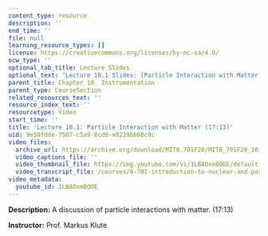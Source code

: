 ```yaml
---
content_type: resource
description: ''
end_time: ''
file: null
learning_resource_types: []
license: https://creativecommons.org/licenses/by-nc-sa/4.0/
ocw_type: ''
optional_tab_title: Lecture Slides
optional_text: 'Lecture 10.1 Slides: [Particle Interaction with Matter (PDF)](/courses/8-701-introduction-to-nuclear-and-particle-physics-fall-2020/resources/mit8_701f20_lec10-1)'
parent_title: Chapter 10. Instrumentation
parent_type: CourseSection
related_resources_text: ''
resource_index_text: ''
resourcetype: Video
start_time: ''
title: 'Lecture 10.1: Particle Interaction with Matter (17:13)'
uid: 9e50fdde-7507-c5a9-8cd9-e0239bb08c9c
video_files:
  archive_url: https://archive.org/download/MIT8.701F20/MIT8_701F20_10-01_mechanism_300k.mp4
  video_captions_file: ''
  video_thumbnail_file: https://img.youtube.com/vi/1LBAOxm8QOE/default.jpg
  video_transcript_file: /courses/8-701-introduction-to-nuclear-and-particle-physics-fall-2020/3ae543cda973cb34ed4ae36f0b7b7e61_1LBAOxm8QOE.pdf
video_metadata:
  youtube_id: 1LBAOxm8QOE
---
```


**Description:** A discussion of particle interactions with matter. (17:13)

**Instructor:** Prof. Markus Klute

